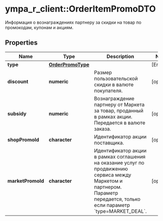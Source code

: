 # ympa_r_client::OrderItemPromoDTO

Информация о вознаграждениях партнеру за скидки на товар по промокодам, купонам и акциям.

## Properties
Name | Type | Description | Notes
------------ | ------------- | ------------- | -------------
**type** | [**OrderPromoType**](OrderPromoType.md) |  | [Enum: ] 
**discount** | **numeric** | Размер пользовательской скидки в валюте покупателя.  | [optional] 
**subsidy** | **numeric** | Вознаграждение партнеру от Маркета за товар, проданный в рамках акции.  Передается в валюте заказа.  | [optional] 
**shopPromoId** | **character** | Идентификатор акции поставщика.  | [optional] 
**marketPromoId** | **character** | Идентификатор акции в рамках соглашения на оказание услуг по продвижению сервиса между Маркетом и партнером.  Параметр передается, только если параметр &#x60;type&#x3D;MARKET_DEAL&#x60;.  | [optional] 


